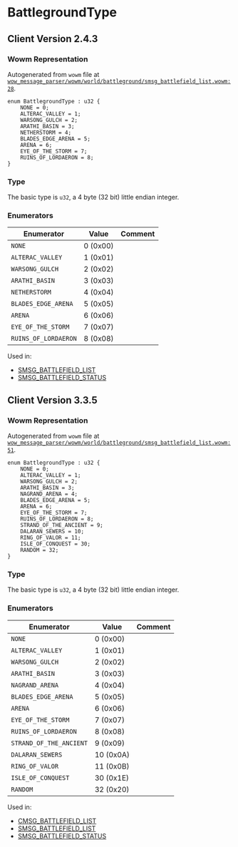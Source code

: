 # BattlegroundType

## Client Version 2.4.3

### Wowm Representation

Autogenerated from `wowm` file at [`wow_message_parser/wowm/world/battleground/smsg_battlefield_list.wowm:28`](https://github.com/gtker/wow_messages/tree/main/wow_message_parser/wowm/world/battleground/smsg_battlefield_list.wowm#L28).

```rust,ignore
enum BattlegroundType : u32 {
    NONE = 0;
    ALTERAC_VALLEY = 1;
    WARSONG_GULCH = 2;
    ARATHI_BASIN = 3;
    NETHERSTORM = 4;
    BLADES_EDGE_ARENA = 5;
    ARENA = 6;
    EYE_OF_THE_STORM = 7;
    RUINS_OF_LORDAERON = 8;
}
```
### Type
The basic type is `u32`, a 4 byte (32 bit) little endian integer.
### Enumerators
| Enumerator | Value  | Comment |
| --------- | -------- | ------- |
| `NONE` | 0 (0x00) |  |
| `ALTERAC_VALLEY` | 1 (0x01) |  |
| `WARSONG_GULCH` | 2 (0x02) |  |
| `ARATHI_BASIN` | 3 (0x03) |  |
| `NETHERSTORM` | 4 (0x04) |  |
| `BLADES_EDGE_ARENA` | 5 (0x05) |  |
| `ARENA` | 6 (0x06) |  |
| `EYE_OF_THE_STORM` | 7 (0x07) |  |
| `RUINS_OF_LORDAERON` | 8 (0x08) |  |

Used in:
* [SMSG_BATTLEFIELD_LIST](smsg_battlefield_list.md)
* [SMSG_BATTLEFIELD_STATUS](smsg_battlefield_status.md)

## Client Version 3.3.5

### Wowm Representation

Autogenerated from `wowm` file at [`wow_message_parser/wowm/world/battleground/smsg_battlefield_list.wowm:51`](https://github.com/gtker/wow_messages/tree/main/wow_message_parser/wowm/world/battleground/smsg_battlefield_list.wowm#L51).

```rust,ignore
enum BattlegroundType : u32 {
    NONE = 0;
    ALTERAC_VALLEY = 1;
    WARSONG_GULCH = 2;
    ARATHI_BASIN = 3;
    NAGRAND_ARENA = 4;
    BLADES_EDGE_ARENA = 5;
    ARENA = 6;
    EYE_OF_THE_STORM = 7;
    RUINS_OF_LORDAERON = 8;
    STRAND_OF_THE_ANCIENT = 9;
    DALARAN_SEWERS = 10;
    RING_OF_VALOR = 11;
    ISLE_OF_CONQUEST = 30;
    RANDOM = 32;
}
```
### Type
The basic type is `u32`, a 4 byte (32 bit) little endian integer.
### Enumerators
| Enumerator | Value  | Comment |
| --------- | -------- | ------- |
| `NONE` | 0 (0x00) |  |
| `ALTERAC_VALLEY` | 1 (0x01) |  |
| `WARSONG_GULCH` | 2 (0x02) |  |
| `ARATHI_BASIN` | 3 (0x03) |  |
| `NAGRAND_ARENA` | 4 (0x04) |  |
| `BLADES_EDGE_ARENA` | 5 (0x05) |  |
| `ARENA` | 6 (0x06) |  |
| `EYE_OF_THE_STORM` | 7 (0x07) |  |
| `RUINS_OF_LORDAERON` | 8 (0x08) |  |
| `STRAND_OF_THE_ANCIENT` | 9 (0x09) |  |
| `DALARAN_SEWERS` | 10 (0x0A) |  |
| `RING_OF_VALOR` | 11 (0x0B) |  |
| `ISLE_OF_CONQUEST` | 30 (0x1E) |  |
| `RANDOM` | 32 (0x20) |  |

Used in:
* [CMSG_BATTLEFIELD_LIST](cmsg_battlefield_list.md)
* [SMSG_BATTLEFIELD_LIST](smsg_battlefield_list.md)
* [SMSG_BATTLEFIELD_STATUS](smsg_battlefield_status.md)

